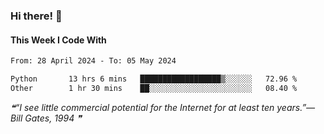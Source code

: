 ### Hi there! 👋

#### This Week I Code With
<!--START_SECTION:waka-->

```txt
From: 28 April 2024 - To: 05 May 2024

Python       13 hrs 6 mins   ██████████████████▒░░░░░░   72.96 %
Other        1 hr 30 mins    ██░░░░░░░░░░░░░░░░░░░░░░░   08.40 %
```

<!--END_SECTION:waka-->

<!--STARTS_HERE_QUOTE_README-->
<i>❝“I see little commercial potential for the Internet for at least ten years.”— Bill Gates, 1994   ❞</i>
<!--ENDS_HERE_QUOTE_README-->

